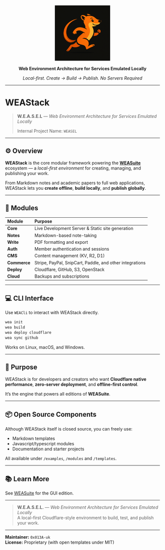 <p align="center">
  <img src="weasel.png" width="180" alt="WEAStack — Web Environment Architecture">
</p>
<p align="center"><b>Web Environment Architecture for Services Emulated Locally</b></p>
<p align="center"><i>Local-first. Create → Build → Publish. No Servers Required</i></p>

---

# WEAStack

> **W.E.A.S.E.L** — *Web Environment Architecture for Services Emulated Locally*
> 
> Internal Project Name: `WEASEL`

---

## ⚙️ Overview

**WEAStack** is the core modular framework powering the [**WEASuite**](../../../WEASuite) ecosystem — a *local-first environment* for creating, managing, and publishing your work.

From Markdown notes and academic papers to full web applications, WEAStack lets you **create offline**, **build locally**, and **publish globally**.

---

## 🧱 Modules

| Module | Purpose |
| :-- | :-- |
| **Core** | Live Development Server & Static site generation |
| **Notes** | Markdown-based note-taking |
| **Write** | PDF formatting and export |
| **Auth** | Member authentication and sessions |
| **CMS** | Content management (KV, R2, D1) |
| **Commerce** | Stripe, PayPal, SnipCart, Paddle, and other integrations |
| **Deploy** | Cloudflare, GitHub, S3, OpenStack |
| **Cloud** | Backups and subscriptions |

---

## 💻 CLI Interface

Use `WEACli` to interact with WEAStack directly.

```bash
wea init
wea build
wea deploy cloudflare
wea sync github
```

Works on Linux, macOS, and Windows.

---

## 🎯 Purpose

WEAStack is for developers and creators who want **Cloudflare native performance**, **zero-server deployment**, and **offline-first control**.

It’s the engine that powers all editions of **WEASuite**.

---

## 📦 Open Source Components

Although WEAStack itself is closed source, you can freely use:

* Markdown templates
* Javascript/typescript modules 
* Documentation and starter projects

All available under `/examples`, `/modules` and `/templates`.

---

## 📚 Learn More

See [WEASuite](../../../WEASuite) for the GUI edition.  
<!-- Visit [wea.app](https://wea.app) (coming soon) docs and updates. -->

---

> **W.E.A.S.E.L.** — *Web Environment Architecture for Services Emulated Locally*  
> A local-first Cloudflare-style environment to build, test, and publish your work.

---

**Maintainer:** `0x013A-uk`  
**License:** Proprietary (with open templates under MIT)

